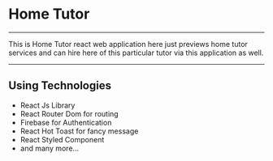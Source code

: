 # Home Tutor

---

This is Home Tutor react web application here just previews home tutor services and can hire here of this particular tutor via this application as well.

---

## Using Technologies

- React Js Library
- React Router Dom for routing
- Firebase for Authentication
- React Hot Toast for fancy message
- React Styled Component
- and many more...
